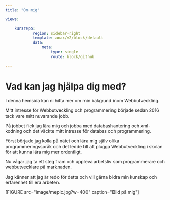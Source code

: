 ```yaml
---
title: "Om mig"

views:

    kursrepo:
            region: sidebar-right
            template: anax/v2/block/default
            data:
                meta:
                    type: single
                    route: block/github

---
```

Vad kan jag hjälpa dig med?
=========================

I denna hemsida kan ni hitta mer om min bakgrund inom Webbutveckling.

Mitt intresse för Webbutveckling och programmering började sedan 2016 tack vare mitt nuvarande jobb.

På jobbet fick jag lära mig och jobba med databashantering och xml-kodning och det väckte mitt intresse för databas och programmering.

Först började jag kolla på nätet och lära mig själv olika programmeringsspråk och det ledde till att plugga Webbutveckling i skolan för att kunna lära mig mer ordentligt.

Nu vågar jag ta ett steg fram och uppleva arbetsliv som programmerare och webbutvecklare på marknaden.

Jag känner att jag är redo för detta och vill gärna bidra min kunskap och erfarenhet till era arbeten.

[FIGURE src="image/mepic.jpg?w=400" caption="Bild på mig"]
